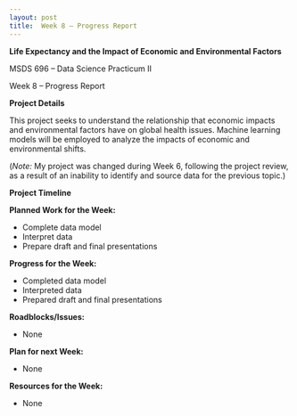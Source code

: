 ```yaml
---
layout: post
title:  Week 8 – Progress Report
---
```

**Life Expectancy and the Impact of Economic and Environmental Factors**

MSDS 696 – Data Science Practicum II

Week 8 – Progress Report

**Project Details**

This project seeks to understand the relationship that economic impacts and environmental factors have on global health issues. Machine learning models will be employed to analyze the impacts of economic and environmental shifts.

(*Note:* My project was changed during Week 6, following the project review, as a result of an inability to identify and source data for the previous topic.)  

**Project Timeline**



**Planned Work for the Week:**

* Complete data model
* Interpret data
* Prepare draft and final presentations

**Progress for the Week:**

* Completed data model
* Interpreted data
* Prepared draft and final presentations

**Roadblocks/Issues:** 

* None

**Plan for next Week:**

* None

**Resources for the Week:**

* None
